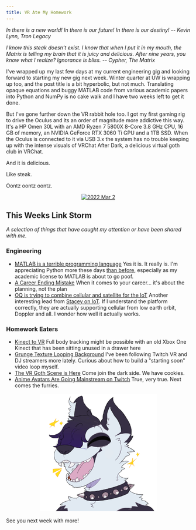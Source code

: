 ```yaml
---
title: VR Ate My Homework
---
```

 
_In there is a new world! In there is our future! In there is our destiny! -- Kevin Lynn, Tron Legacy_
 
_I know this steak doesn't exist. I know that when I put it in my mouth, the Matrix is telling my brain that it is juicy and delicious. After nine years, you know what I realize? Ignorance is bliss. -- Cypher, The Matrix_
 
I've wrapped up my last few days at my current engineering gig and looking forward to starting my new gig next week. Winter quarter at UW is wrapping up too, and the post title is a bit hyperbolic, but not much. Translating opaque equations and buggy MATLAB code from various academic papers into Python and NumPy is no cake walk and I have two weeks left to get it done.
 
But I've gone further down the VR rabbit hole too. I got my first gaming rig to drive the Oculus and its an order of magnitude more addictive this way. It's a HP Omen 30L with an AMD Ryzen 7 5800X 8-Core 3.8 GHz CPU, 16 GB of memory, an NVIDIA GeForce RTX 3060 Ti GPU and a 1TB SSD. When the Oculus is connected to it via USB 3.x the system has no trouble keeping up with the intense visuals of VRChat After Dark, a delicious virtual goth club in VRChat.
 
And it is delicious.
 
Like steak.
 
Oontz oontz oontz.

<p style="text-align: center;">
<a data-flickr-embed="true" href="https://www.flickr.com/photos/allenreloaded/albums/72177720297075287" title="2022 Mar 2"><img src="https://live.staticflickr.com/65535/51914469813_e0dc14dda8.jpg" width="500" height="375" alt="2022 Mar 2"></a><script async src="//embedr.flickr.com/assets/client-code.js" charset="utf-8"></script>
</p>

## This Weeks Link Storm
 
_A selection of things that have caught my attention or have been shared with me._
 
### Engineering
 
- [MATLAB is a terrible programming language](https://www.rath.org/matlab-is-a-terrible-programming-language.html) Yes it is. It really is. I'm appreciating Python more these days [than before](https://allensnook.com/2020/12/27/un-expected-value-and-a-slow-snake.html), especially as my academic license to MATLAB is about to go poof.
- [A Career Ending Mistake](https://bitfieldconsulting.com/golang/career) When it comes to your career... it's about the planning, not the plan
- [OQ is trying to combine cellular and satellite for the IoT](https://staceyoniot.com/oq-is-trying-to-combine-cellular-and-satellite-for-the-iot/) Another interesting lead from [Stacey on IoT](https://staceyoniot.com/). If I understand the platform correctly, they are actually supporting cellular from low earth orbit, Doppler and all. I wonder how well it actually works.
 
### Homework Eaters
 
- [Kinect to VR](https://k2vr.tech/get-started.html) Full body tracking might be possible with an old Xbox One Kinect that has been sitting unused in a drawer here
- [Grunge Texture Looping Background](https://www.storyblocks.com/video/stock/grunge-texture-looping-abstract-broken-angel-background-with-contrast-and-soft-hues-hz9lkn6ztkt1s0jc2) I've been following Twitch VR and DJ streamers more lately. Curious about how to build a "starting soon" video loop myself.
- [The VR Goth Scene is Here](https://twitter.com/necroneko5/status/1496319018365591553?s=12) Come join the dark side. We have cookies.
- [Anime Avatars Are Going Mainstream on Twitch](https://www.wired.com/story/vtube-streaming-twitch-pokimane/amp) True, very true. Next comes the furries.
 
<p style="text-align: center;">
<img src="/images/Excited_PandamusRex.png" width="320">
</p>
 
See you next week with more!
